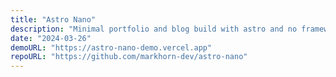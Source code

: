 ```yaml
---
title: "Astro Nano"
description: "Minimal portfolio and blog build with astro and no frameworks."
date: "2024-03-26"
demoURL: "https://astro-nano-demo.vercel.app"
repoURL: "https://github.com/markhorn-dev/astro-nano"
---
```


